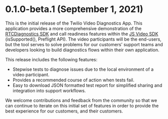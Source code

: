 # 0.1.0-beta.1 (September 1, 2021)

This is the initial release of the Twilio Video Diagnostics App. This application provides a more comprehensive demonstration of the [RTCDiagnostics SDK](https://twilio.github.io/rtc-diagnostics/globals.html) and call readiness features within the [JS Video SDK](https://sdk.twilio.com/js/video/releases/2.16.0/docs/) (isSupported(), Preflight API). The video participants will be the end-users, but the tool serves to solve problems for our customers’ support teams and developers looking to build diagnostics flows within their own application.

This release includes the following features:

- Stepwise tests to diagnose issues due to the local environment of a video participant.
- Provides a recommended course of action when tests fail.
- Easy to download JSON formatted test report for simplified sharing and integration into support workflows.

We welcome contributions and feedback from the community so that we can continue to iterate on this initial set of features in order to provide the best experience for our customers, and their customers.
